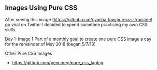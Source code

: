 ## Images Using Pure CSS
After seeing this image (https://github.com/cyanharlow/purecss-francine) go viral on Twitter I decided to spend sometime practicing my own CSS skills.

Day 1: Image 1
Part of a monthly goal to create one pure CSS image a day for the remainder of May 2018 (began 5/7/18)

Other Pure CSS Images
* https://github.com/pennmeg/pure_css_laptop
